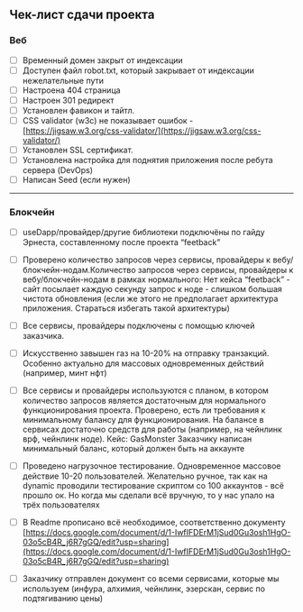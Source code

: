 ## Чек-лист сдачи проекта

### Веб
- [ ]  Временный домен закрыт от индексации
- [ ]  Доступен файл robot.txt, который закрывает от индексации нежелательные пути
- [ ]  Настроена 404 страница
- [ ]  Настроен 301 редирект
- [ ]  Установлен фавикон и тайтл.
- [ ]  CSS validator (w3c) не показывает ошибок  - [https://jigsaw.w3.org/css-validator/](https://jigsaw.w3.org/css-validator/)
- [ ]  Установлен SSL сертификат.
- [ ]  Установлена настройка для поднятия приложения после ребута сервера (DevOps)
- [ ]  Написан Seed (если нужен)

---

### Блокчейн
- [ ]  useDapp/провайдер/другие библиотеки подключёны по гайду Эрнеста, составленному после проекта “feetback”
- [ ]  Проверено количество запросов через сервисы, провайдеры к вебу/блокчейн-нодам.Количество запросов через сервисы, провайдеры к вебу/блокчейн-нодам в рамках нормального: Нет кейса “feetback” - сайт посылает каждую секунду запрос к ноде - слишком большая чистота обновления (если же этого не предполагает архитектура приложения. Стараться избегать такой архитектуры)
- [ ]  Все сервисы, провайдеры подключены с помощью ключей заказчика.
- [ ]  Искусственно завышен газ на 10-20% на отправку транзакций. Особенно актуально для массовых одновременных действий (например, минт нфт)
- [ ]  Все сервисы и провайдеры используются с планом, в котором количество запросов является достаточным для нормального функционирования проекта.
Проверено, есть ли требования к минимальному балансу для функционирования. На балансе в сервисах достаточно средств для работы (например, на чейнлинк врф, чейнлинк ноде). 
Кейс: GasMonster
Заказчику написан минимальный баланс, который должен быть на аккаунте
- [ ]  Проведено нагрузочное тестирование. Одновременное массовое действие 10-20 пользователей. Желательно ручное, так как на dynamic проводили тестирование скриптом со 100 аккаунтов - всё прошло ок. Но когда мы сделали всё вручную, то у нас упало на трёх пользователях
- [ ]  В Readme прописано всё необходимое, соответственно документу [https://docs.google.com/document/d/1-IwfIFDErM1jSud0Gu3osh1HgO-03o5cB4R_j6R7gGQ/edit?usp=sharing](https://docs.google.com/document/d/1-IwfIFDErM1jSud0Gu3osh1HgO-03o5cB4R_j6R7gGQ/edit?usp=sharing)
- [ ]  Заказчику отправлен документ со всеми сервисами, которые мы используем (инфура, алхимия, чейнлинк, эзерскан, сервис по подтягиванию цены)

